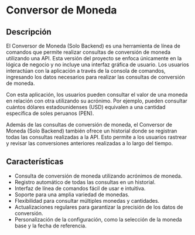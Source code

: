 # Conversor de Moneda

## Descripción
El Conversor de Moneda (Solo Backend) es una herramienta de línea de comandos que permite realizar consultas de conversión de moneda utilizando una API. Esta versión del proyecto se enfoca únicamente en la lógica de negocio y no incluye una interfaz gráfica de usuario. Los usuarios interactúan con la aplicación a través de la consola de comandos, ingresando los datos necesarios para realizar las consultas de conversión de moneda.

Con esta aplicación, los usuarios pueden consultar el valor de una moneda en relación con otra utilizando su acrónimo. Por ejemplo, pueden consultar cuántos dólares estadounidenses (USD) equivalen a una cantidad específica de soles peruanos (PEN).

Además de las consultas de conversión de moneda, el Conversor de Moneda (Solo Backend) también ofrece un historial donde se registran todas las consultas realizadas a la API. Esto permite a los usuarios rastrear y revisar las conversiones anteriores realizadas a lo largo del tiempo.

## Características
- Consulta de conversión de moneda utilizando acrónimos de moneda.
- Registro automático de todas las consultas en un historial.
- Interfaz de línea de comandos fácil de usar e intuitiva.
- Soporte para una amplia variedad de monedas.
- Flexibilidad para consultar múltiples monedas y cantidades.
- Actualizaciones regulares para garantizar la precisión de los datos de conversión.
- Personalización de la configuración, como la selección de la moneda base y la fecha de referencia.

